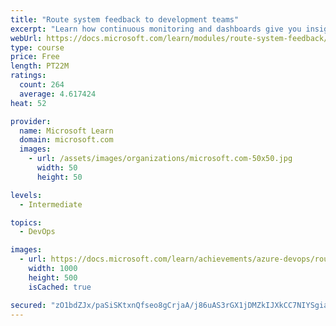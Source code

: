 ```yaml
---
title: "Route system feedback to development teams"
excerpt: "Learn how continuous monitoring and dashboards give you insight into how customers use your software and where patterns of failure occur."
webUrl: https://docs.microsoft.com/learn/modules/route-system-feedback/
type: course
price: Free
length: PT22M
ratings:
  count: 264
  average: 4.617424
heat: 52

provider:
  name: Microsoft Learn
  domain: microsoft.com
  images:
    - url: /assets/images/organizations/microsoft.com-50x50.jpg
      width: 50
      height: 50

levels:
  - Intermediate

topics:
  - DevOps

images:
  - url: https://docs.microsoft.com/learn/achievements/azure-devops/route-system-feedback-social.png
    width: 1000
    height: 500
    isCached: true

secured: "zO1bdZJx/paSiSKtxnQfseo8gCrjaA/j86uAS3rGX1jDMZkIJXkCC7NIYSgiaB3AqqqRyx/L6qarj4yDI/V6Mg/8gRHvuXw510upysguviOdmDKKItMuGurHde96tTfVvtI9eNdSxrTOJaVlzSguZ/UGDku8PghqeO9Og/56jwDWWySYd5sTI+ywXScku7XJrx8eOYI3XxV+KhwwUsJbTvgb3l5SKZf6OFgJ1zyHH2T+EG6v1HVf0NV0hTyXCZqdlyyjSq5aT6LNrR65WA0iUmv/g4kEcEriHtmvi0M3X07zi5x1FMz4oK4YLshwACz3CLItv1nuVd7Bb+skIMvtFUah6iVAZh/pGBBKHWROjMHC3E/f01QghFsrx96eVrsbNA4P2E/Fs/LhfdQNtE1vdpeSGnyH/co8B+jjVD3NF1w=;nlJtxgPlOFaqAqhgqi2JlQ=="
---
```


